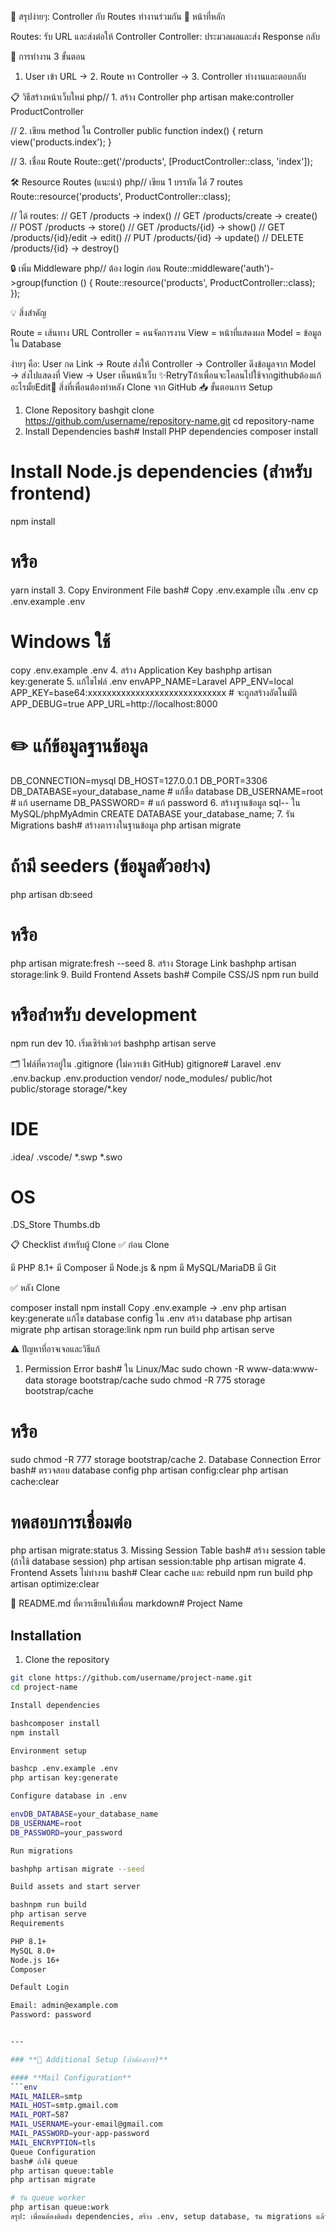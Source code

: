 📝 สรุปง่ายๆ: Controller กับ Routes ทำงานร่วมกัน
🎯 หน้าที่หลัก

Routes: รับ URL และส่งต่อให้ Controller
Controller: ประมวลผลและส่ง Response กลับ


🔄 การทำงาน 3 ขั้นตอน
1. User เข้า URL → 2. Route หา Controller → 3. Controller ทำงานและตอบกลับ

📋 วิธีสร้างหน้าเว็บใหม่
php// 1. สร้าง Controller
php artisan make:controller ProductController

// 2. เขียน method ใน Controller
public function index() {
    return view('products.index');
}

// 3. เชื่อม Route
Route::get('/products', [ProductController::class, 'index']);

🛠️ Resource Routes (แนะนำ)
php// เขียน 1 บรรทัด ได้ 7 routes
Route::resource('products', ProductController::class);

// ได้ routes:
// GET /products → index()
// GET /products/create → create()  
// POST /products → store()
// GET /products/{id} → show()
// GET /products/{id}/edit → edit()
// PUT /products/{id} → update()
// DELETE /products/{id} → destroy()

🔒 เพิ่ม Middleware
php// ต้อง login ก่อน
Route::middleware('auth')->group(function () {
    Route::resource('products', ProductController::class);
});

💡 สิ่งสำคัญ

Route = เส้นทาง URL
Controller = คนจัดการงาน
View = หน้าที่แสดงผล
Model = ข้อมูลใน Database

ง่ายๆ คือ: User กด Link → Route ส่งให้ Controller → Controller ดึงข้อมูลจาก Model → ส่งไปแสดงที่ View → User เห็นหน้าเว็บ ✨RetryTถ้าเพื่อนจะโคลนไปใช้จากgithubต้องแก้อะไรมั้ยEdit🔧 สิ่งที่เพื่อนต้องทำหลัง Clone จาก GitHub
📥 ขั้นตอนการ Setup
1. Clone Repository
bashgit clone https://github.com/username/repository-name.git
cd repository-name
2. Install Dependencies
bash# Install PHP dependencies
composer install

# Install Node.js dependencies (สำหรับ frontend)
npm install
# หรือ
yarn install
3. Copy Environment File
bash# Copy .env.example เป็น .env
cp .env.example .env
# Windows ใช้
copy .env.example .env
4. สร้าง Application Key
bashphp artisan key:generate
5. แก้ไขไฟล์ .env
envAPP_NAME=Laravel
APP_ENV=local
APP_KEY=base64:xxxxxxxxxxxxxxxxxxxxxxxxxxxxx  # จะถูกสร้างอัตโนมัติ
APP_DEBUG=true
APP_URL=http://localhost:8000

# ✏️ แก้ข้อมูลฐานข้อมูล
DB_CONNECTION=mysql
DB_HOST=127.0.0.1
DB_PORT=3306
DB_DATABASE=your_database_name     # แก้ชื่อ database
DB_USERNAME=root                   # แก้ username
DB_PASSWORD=                       # แก้ password
6. สร้างฐานข้อมูล
sql-- ใน MySQL/phpMyAdmin
CREATE DATABASE your_database_name;
7. รัน Migrations
bash# สร้างตารางในฐานข้อมูล
php artisan migrate

# ถ้ามี seeders (ข้อมูลตัวอย่าง)
php artisan db:seed
# หรือ
php artisan migrate:fresh --seed
8. สร้าง Storage Link
bashphp artisan storage:link
9. Build Frontend Assets
bash# Compile CSS/JS
npm run build
# หรือสำหรับ development
npm run dev
10. เริ่มเซิร์ฟเวอร์
bashphp artisan serve

🗂️ ไฟล์ที่ควรอยู่ใน .gitignore (ไม่ควรเข้า GitHub)
gitignore# Laravel
.env
.env.backup
.env.production
vendor/
node_modules/
public/hot
public/storage
storage/*.key

# IDE
.idea/
.vscode/
*.swp
*.swo

# OS
.DS_Store
Thumbs.db

📋 Checklist สำหรับผู้ Clone
✅ ก่อน Clone

 มี PHP 8.1+
 มี Composer
 มี Node.js & npm
 มี MySQL/MariaDB
 มี Git

✅ หลัง Clone

 composer install
 npm install
 Copy .env.example → .env
 php artisan key:generate
 แก้ไข database config ใน .env
 สร้าง database
 php artisan migrate
 php artisan storage:link
 npm run build
 php artisan serve


⚠️ ปัญหาที่อาจเจอและวิธีแก้
1. Permission Error
bash# ใน Linux/Mac
sudo chown -R www-data:www-data storage bootstrap/cache
sudo chmod -R 775 storage bootstrap/cache

# หรือ
sudo chmod -R 777 storage bootstrap/cache
2. Database Connection Error
bash# ตรวจสอบ database config
php artisan config:clear
php artisan cache:clear

# ทดสอบการเชื่อมต่อ
php artisan migrate:status
3. Missing Session Table
bash# สร้าง session table (ถ้าใช้ database session)
php artisan session:table
php artisan migrate
4. Frontend Assets ไม่ทำงาน
bash# Clear cache และ rebuild
npm run build
php artisan optimize:clear

📄 README.md ที่ควรเขียนให้เพื่อน
markdown# Project Name

## Installation

1. Clone the repository
```bash
git clone https://github.com/username/project-name.git
cd project-name

Install dependencies

bashcomposer install
npm install

Environment setup

bashcp .env.example .env
php artisan key:generate

Configure database in .env

envDB_DATABASE=your_database_name
DB_USERNAME=root
DB_PASSWORD=your_password

Run migrations

bashphp artisan migrate --seed

Build assets and start server

bashnpm run build
php artisan serve
Requirements

PHP 8.1+
MySQL 8.0+
Node.js 16+
Composer

Default Login

Email: admin@example.com
Password: password


---

### **🚀 Additional Setup (ถ้าต้องการ)**

#### **Mail Configuration**
```env
MAIL_MAILER=smtp
MAIL_HOST=smtp.gmail.com
MAIL_PORT=587
MAIL_USERNAME=your-email@gmail.com
MAIL_PASSWORD=your-app-password
MAIL_ENCRYPTION=tls
Queue Configuration
bash# ถ้าใช้ queue
php artisan queue:table
php artisan migrate

# รัน queue worker
php artisan queue:work
สรุป: เพื่อนต้องติดตั้ง dependencies, สร้าง .env, setup database, รัน migrations แล้วก็ build frontend ก่อนใช้งานได้! 🎯
